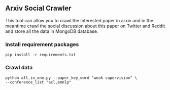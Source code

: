 ## Arxiv Social Crawler
This tool can allow you to crawl the interested paper in arxiv and in the meantime crawl the social 
discussion about this paper on Twitter and Reddit and store all the data in MongoDB database. 

### Install requirement packages
```shell script
pip install -r requirements.txt
```

### Crawl data
```shell script
python all_in_one.py --paper_key_word "weak supervision" \
--conference_list "acl,emnlp"
```